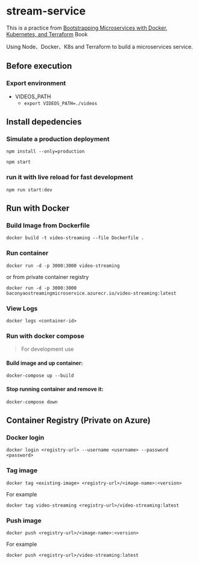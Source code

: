 # stream-service

This is a practice from [Bootstrapping Microservices with Docker, Kubernetes, and Terraform](https://www.manning.com/books/bootstrapping-microservices-with-docker-kubernetes-and-terraform) Book

Using Node、Docker、K8s and Terraform to build a microservices service.

## Before execution

### Export environment

* VIDEOS_PATH
  * `export VIDEOS_PATH=./videos`

## Install depedencies

### Simulate a production deployment
`npm install --only=production`

`npm start`

### run it with live reload for fast development
`npm run start:dev`

## Run with Docker

### Build Image from Dockerfile

`docker build -t video-streaming --file Dockerfile .`

### Run container

`docker run -d -p 3000:3000 video-streaming`

or from private container registry

`docker run -d -p 3000:3000 baconyaostreamingmicroservice.azurecr.io/video-streaming:latest`

### View Logs

`docker logs <container-id>`

### Run with docker compose
> For development use

#### Build image and up container:

`docker-compose up --build`

#### Stop running container and remove it:
`docker-compose down`

## Container Registry (Private on Azure)

### Docker login

`docker login <registry-url> --username <username> --password <password>`

### Tag image

`docker tag <existing-image> <registry-url>/<image-name>:<version>`

For example

`docker tag video-streaming <registry-url>/video-streaming:latest`

### Push image

`docker push <registry-url>/<image-name>:<version>`

For example

`docker push <registry-url>/video-streaming:latest`